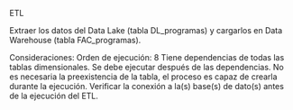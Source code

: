 ETL

Extraer los datos del Data Lake (tabla DL_programas) y cargarlos en Data Warehouse (tabla FAC_programas).

Consideraciones:
Orden de ejecución: 8
Tiene dependencias de todas las tablas dimensionales. Se debe ejecutar después de las dependencias.
No es necesaria la preexistencia de la tabla, el proceso es capaz de crearla durante la ejecución.
Verificar la conexión a la(s) base(s) de dato(s) antes de la ejecución del ETL.
